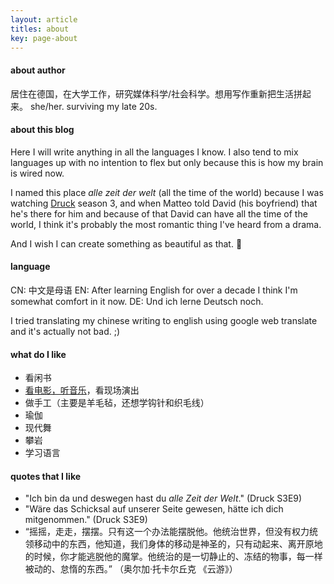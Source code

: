 ```yaml
---
layout: article
titles: about
key: page-about
---
```


#### about author
居住在德国，在大学工作，研究媒体科学/社会科学。想用写作重新把生活拼起来。
she/her.
surviving my late 20s.

#### about this blog
Here I will write anything in all the languages I know. I also tend to mix languages up with no intention to flex but only because this is how my brain is wired now.

I named this place *alle zeit der welt* (all the time of the world) because I was watching [Druck](https://www.zdf.de/funk/druck-11790) season 3, and when Matteo told David (his boyfriend) that he's there for him and because of that David can have all the time of the world, I think it's probably the most romantic thing I've heard from a drama. 

And I wish I can create something as beautiful as that. 🌸


#### language
CN: 中文是母语
EN: After learning English for over a decade I think I'm somewhat comfort in it now.
DE: Und ich lerne Deutsch noch.

I tried translating my chinese writing to english using google web translate and it's actually not bad. ;)

#### what do I like
- 看闲书
- [看电影，听音乐](https://rateyourmusic.com/~hellomilibyemili)，看现场演出
- 做手工（主要是羊毛毡，还想学钩针和织毛线）
- 瑜伽
- 现代舞
- 攀岩
- 学习语言

#### quotes that I like
- "Ich bin da und deswegen hast du *alle Zeit der Welt*." (Druck S3E9)
- "Wäre das Schicksal auf unserer Seite gewesen, hätte ich dich mitgenommen." (Druck S3E9)
- “摇摇，走走，摆摆。只有这一个办法能摆脱他。他统治世界，但没有权力统领移动中的东西，他知道，我们身体的移动是神圣的，只有动起来、离开原地的时候，你才能逃脱他的魔掌。他统治的是一切静止的、冻结的物事，每一样被动的、怠惰的东西。” （奥尔加·托卡尔丘克 《云游》）
